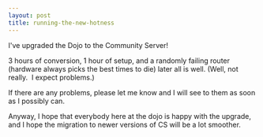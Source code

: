 ```yaml
---
layout: post
title: running-the-new-hotness
---
```

I've upgraded the Dojo to the Community Server!

3 hours of conversion, 1 hour of setup, and a randomly failing router
(hardware always picks the best times to die) later all is well. (Well,
not really.  I expect problems.)

If there are any problems, please let me know and I will see to them as
soon as I possibly can.

Anyway, I hope that everybody here at the dojo is happy with the
upgrade, and I hope the migration to newer versions of CS will be a lot
smoother.

